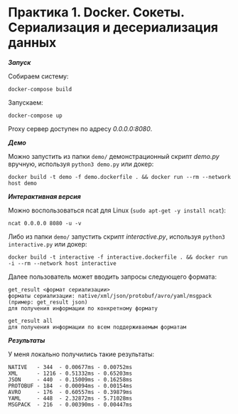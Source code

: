 # Практика 1. Docker. Сокеты. Сериализация и десериализация данных

***Запуск***

Собираем систему:
```
docker-compose build
```
Запускаем:
```
docker-compose up
```

Proxy сервер доступен по адресу *0.0.0.0:8080*. 

***Демо***

Можно запустить из папки `demo/` демонстрационный скрипт *demo.py* вручную, используя `python3 demo.py` или  докер:
```
docker build -t demo -f demo.dockerfile . && docker run --rm --network host demo
```

***Интерактивная версия***

Можно воспользоваться ncat для Linux (`sudo apt-get -y install ncat`):
```
ncat 0.0.0.0 8080 -u -v
```
Либо из папки `demo/` запустить скрипт *interactive.py*, используя `python3 interactive.py` или докер:
```
docker build -t interactive -f interactive.dockerfile . && docker run -i --rm --network host interactive
```

Далее пользователь может вводить запросы следующего формата:
```
get_result <формат сериализации>
форматы сериализации: native/xml/json/protobuf/avro/yaml/msgpack
(пример: get_result json)
для получения информации по конкретному формату
 
get_result all 
для получения информации по всем поддерживаемым форматам
```

***Результаты***

У меня локально получились такие результаты:
```
NATIVE   - 344  - 0.00677ms - 0.00752ms
XML      - 1216 - 0.51332ms - 0.65203ms
JSON     - 440  - 0.15009ms - 0.16258ms
PROTOBUF - 184  - 0.00094ms - 0.00154ms
AVRO     - 176  - 0.60557ms - 0.39879ms
YAML     - 448  - 2.32872ms - 5.71028ms
MSGPACK  - 216  - 0.00390ms - 0.00447ms
```

